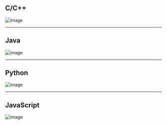 ## C/C++  

![image](https://user-images.githubusercontent.com/86143164/124227645-9c7f2b80-db3d-11eb-8113-aefae5ec7559.png)

-------

## Java

![image](https://user-images.githubusercontent.com/86143164/124227687-aa34b100-db3d-11eb-9b50-63d4c3a001b3.png)

-------

## Python

![image](https://user-images.githubusercontent.com/86143164/124227721-b4ef4600-db3d-11eb-99e9-72510efce55d.png)

-------

## JavaScript

![image](https://user-images.githubusercontent.com/86143164/124227762-c20c3500-db3d-11eb-859f-043e12c0325c.png)
